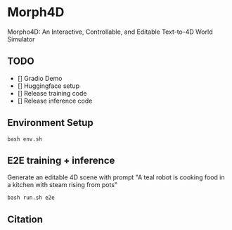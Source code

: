 # Morph4D

Morpho4D: An Interactive, Controllable, and Editable Text-to-4D World Simulator


## TODO
- [] Gradio Demo
- [] Huggingface setup
- [] Release training code
- [] Release inference code


## Environment Setup
```
bash env.sh
```


## E2E training + inference

Generate an editable 4D scene with prompt "A teal robot is cooking food in a kitchen with steam rising from pots"
```
bash run.sh e2e
```



## Citation
